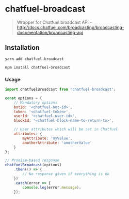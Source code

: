 # chatfuel-broadcast
> Wrapper for Chatfuel broadcast API - http://docs.chatfuel.com/broadcasting/broadcasting-documentation/broadcasting-api

## Installation

```
yarn add chatfuel-broadcast
```

```
npm install chatfuel-broadcast
```

### Usage

```javascript
import chatfuelBroadcast from 'chatfuel-broadcast';

const options = {
    // Mandatory options
    botId: '<chatfuel-bot-id>',
    token: '<chatfuel-token>',
    userId: '<chatfuel-user-id>',
    blockId: '<chatfuel-block-name-to-return-to>',

    // User attributes which will be set in Chatfuel
    attributes: {
        myAttribute: 'myValue',
        anotherAttribute: 'anotherValue'
    }
};

// Promise-based response
chatfuelBroadcast(options)
    .then(() => {
        // No response given if everything is ok
    })
    .catch(error => {
        console.log(error.message);
    });
```
